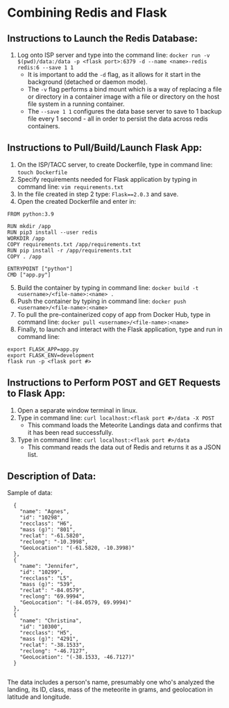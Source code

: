 # Combining Redis and Flask

## Instructions to Launch the Redis Database:
1. Log onto ISP server and type into the command line: `docker run -v $(pwd)/data:/data -p <flask port>:6379 -d --name <name>-redis redis:6 --save 1 1`
    - It is important to add the `-d` flag, as it allows for it start in the background (detached or daemon mode). 
    - The `-v` flag performs a bind mount which is a way of replacing a file or directory in a container image with a file or directory on the host file system in a running container.
    - The `--save 1 1` configures the data base server to save to 1 backup file every 1 second - all in order to persist the data across redis containers.


## Instructions to Pull/Build/Launch Flask App:
1. On the ISP/TACC server, to create Dockerfile, type in command line: `touch Dockerfile`
2. Specify requirements needed for Flask application by typing in command line: `vim requirements.txt`
3. In the file created in step 2 type: `Flask==2.0.3` and save.
4. Open the created Dockerfile and enter in:
```
FROM python:3.9

RUN mkdir /app
RUN pip3 install --user redis
WORKDIR /app
COPY requirements.txt /app/requirements.txt
RUN pip install -r /app/requirements.txt
COPY . /app

ENTRYPOINT ["python"]
CMD ["app.py"]
```
5. Build the container by typing in command line: `docker build -t <username>/<file-name>:<name> .`
6. Push the container by typing in command line: `docker push <username>/<file-name>:<name>`
7. To pull the pre-containerized copy of app from Docker Hub, type in command line: `docker pull <username>/<file-name>:<name>
`
8. Finally, to launch and interact with the Flask application, type and run in command line:
```
export FLASK_APP=app.py
export FLASK_ENV=development
flask run -p <flask port #>
```

## Instructions to Perform POST and GET Requests to Flask App:
1. Open a separate window terminal in linux.
2. Type in command line: `curl localhost:<flask port #>/data -X POST`
    - This command loads the Meteorite Landings data and confirms that it has been read successfully.
3. Type in command line: `curl localhost:<flask port #>/data`
    - This command reads the data out of Redis and returns it as a JSON list.

## Description of Data:
Sample of data:
```
  {
    "name": "Agnes",
    "id": "10298",
    "recclass": "H6",
    "mass (g)": "801",
    "reclat": "-61.5820",
    "reclong": "-10.3998",
    "GeoLocation": "(-61.5820, -10.3998)"
  },
  {
    "name": "Jennifer",
    "id": "10299",
    "recclass": "L5",
    "mass (g)": "539",
    "reclat": "-84.0579",
    "reclong": "69.9994",
    "GeoLocation": "(-84.0579, 69.9994)"
  },
  {
    "name": "Christina",
    "id": "10300",
    "recclass": "H5",
    "mass (g)": "4291",
    "reclat": "-38.1533",
    "reclong": "-46.7127",
    "GeoLocation": "(-38.1533, -46.7127)"
  }
 
```
The data includes a person's name, presumably one who's analyzed the landing, its ID, class, mass of the meteorite in grams, and geolocation in latitude and longitude. 

